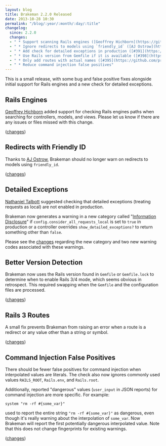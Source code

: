 ```yaml
---
layout: blog
title: Brakeman 2.2.0 Released
date: 2013-10-28 10:30
permalink: "/blog/:year/:month/:day/:title"
changelog:
  since: 2.2.0
  changes:
  - " * Support scanning Rails engines ([Geoffrey Hichborn](https://github.com/phene))"
  - " * Ignore redirects to models using `friendly_id` ([AJ Ostrow](https://github.com/aj0strow))"
  - " * Add check for detailed exceptions in production ([#391](https://github.com/presidentbeef/brakeman/issues/391))"
  - " * Use Rails version from Gemfile if it is available ([#398](https://github.com/presidentbeef/brakeman/issues/398))"
  - " * Only add routes with actual names ([#395](https://github.com/presidentbeef/brakeman/issues/395))"
  - " * Reduce command injection false positives"
---
```



This is a small release, with some bug and false positive fixes alongside initial support for Rails engines and a new check for detailed exceptions.


## Rails Engines

[Geoffrey Hichborn](https://github.com/phene) added support for checking Rails engines paths when searching for controllers, models, and views. Please let us know if there are any issues or files missed with this change.

([changes](https://github.com/presidentbeef/brakeman/pull/397))

## Redirects with Friendly ID

Thanks to [AJ Ostrow](https://github.com/aj0strow), Brakeman should no longer warn on redirects to models using `friendly_id`.

([changes](https://github.com/presidentbeef/brakeman/pull/400))

## Detailed Exceptions

[Nathaniel Talbott](https://github.com/ntalbott) suggested checking that detailed exceptions (treating requests as local) are not enabled in production.

Brakeman now generates a warning in a new category called "[Information Disclosure](http://brakemanscanner.org/docs/warning_types/information_disclosure/)" if `config.consider_all_requests_local` is set to `true` in production or a controller overrides `show_detailed_exceptions?` to return something other than `false`.

Please see the [changes](https://github.com/presidentbeef/brakeman/pull/396) regarding the new category and two new warning codes associated with these warnings.

## Better Version Detection

Brakeman now uses the Rails version found in `Gemfile` or `Gemfile.lock` to determine when to enable Rails 3/4 mode, which seems obvious in retrospect. This required swapping when the `Gemfile` and the configuration files are processed.

([changes](https://github.com/presidentbeef/brakeman/pull/402))

## Rails 3 Routes 

A small fix prevents Brakeman from raising an error when a route is a redirect or any value other than a string or symbol.

([changes](https://github.com/presidentbeef/brakeman/pull/403))

## Command Injection False Positives

There should be fewer false positives for command injection when interpolated values are literals. The check also now ignores commonly used values `RAILS_ROOT`, `Rails.env`, and `Rails.root`.

Additionally, reported "dangerous" values (`user_input` in JSON reports) for command injection are more specific. For example:

    system "rm -rf #{some_var}"

used to report the entire string `"rm -rf #{some_var}"` as dangerous, even though it's really warning about the interpolation of `some_var`. Now Brakeman will report the first potentially dangerous interpolated value. Note that this does not change fingerprints for existing warnings.

([changes](https://github.com/presidentbeef/brakeman/pull/404))
